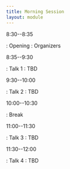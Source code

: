 ```yaml
---
title: Morning Session
layout: module
---
```


8:30--8:35

: Opening
  : Organizers


8:35--9:30

: Talk 1
  : TBD

9:30--10:00

: Talk 2
  : TBD

10:00--10:30

: Break


11:00--11:30

: Talk 3
  : TBD


11:30--12:00

: Talk 4
  : TBD

